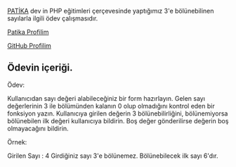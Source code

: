 [PATİKA](https://app.patika.dev/) dev in PHP eğitimleri  çerçevesinde yaptığımız 3'e bölünebilinen sayılarla ilgili  ödev çalışmasıdır.

[Patika Profilim](https://app.patika.dev/sibgat)

[GitHub Profilim](https://github.com/Sibgatullahsanli)

## Ödevin içeriği.

Ödev:

Kullanıcıdan sayı değeri alabileceğiniz bir form hazırlayın.
Gelen sayı değerlerinin 3 ile bölümünden kalanın 0 olup olmadığını kontrol eden bir fonksiyon yazın.
Kullanıcıya girilen değerin 3 bölünebilirliğini, bölünemiyorsa bölünebilen ilk değeri kullanıcıya bildirin.
Boş değer gönderilirse değerin boş olmayacağını bildirin.


Örnek:

Girilen Sayı : 4
Girdiğiniz sayı 3'e bölünemez. Bölünebilecek ilk sayı 6'dır.